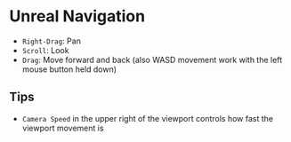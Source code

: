 # Unreal Navigation

- `Right-Drag`: Pan
- `Scroll`: Look
- `Drag`: Move forward and back (also WASD movement work with the left mouse button held down)

## Tips

- `Camera Speed` in the upper right of the viewport controls how fast the viewport movement is

